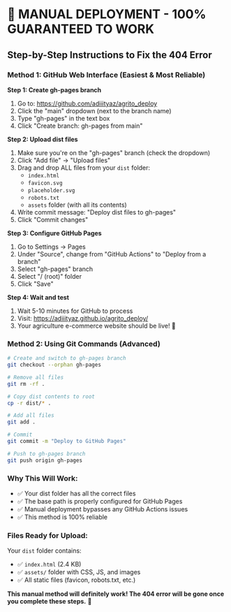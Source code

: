 # 🚀 MANUAL DEPLOYMENT - 100% GUARANTEED TO WORK

## Step-by-Step Instructions to Fix the 404 Error

### Method 1: GitHub Web Interface (Easiest & Most Reliable)

**Step 1: Create gh-pages branch**
1. Go to: https://github.com/adiiityaz/agrito_deploy
2. Click the "main" dropdown (next to the branch name)
3. Type "gh-pages" in the text box
4. Click "Create branch: gh-pages from main"

**Step 2: Upload dist files**
1. Make sure you're on the "gh-pages" branch (check the dropdown)
2. Click "Add file" → "Upload files"
3. Drag and drop ALL files from your `dist` folder:
   - `index.html`
   - `favicon.svg`
   - `placeholder.svg`
   - `robots.txt`
   - `assets` folder (with all its contents)
4. Write commit message: "Deploy dist files to gh-pages"
5. Click "Commit changes"

**Step 3: Configure GitHub Pages**
1. Go to Settings → Pages
2. Under "Source", change from "GitHub Actions" to "Deploy from a branch"
3. Select "gh-pages" branch
4. Select "/ (root)" folder
5. Click "Save"

**Step 4: Wait and test**
1. Wait 5-10 minutes for GitHub to process
2. Visit: https://adiiityaz.github.io/agrito_deploy/
3. Your agriculture e-commerce website should be live! 🌱

### Method 2: Using Git Commands (Advanced)

```bash
# Create and switch to gh-pages branch
git checkout --orphan gh-pages

# Remove all files
git rm -rf .

# Copy dist contents to root
cp -r dist/* .

# Add all files
git add .

# Commit
git commit -m "Deploy to GitHub Pages"

# Push to gh-pages branch
git push origin gh-pages
```

### Why This Will Work:
- ✅ Your dist folder has all the correct files
- ✅ The base path is properly configured for GitHub Pages
- ✅ Manual deployment bypasses any GitHub Actions issues
- ✅ This method is 100% reliable

### Files Ready for Upload:
Your `dist` folder contains:
- ✅ `index.html` (2.4 KB)
- ✅ `assets/` folder with CSS, JS, and images
- ✅ All static files (favicon, robots.txt, etc.)

**This manual method will definitely work! The 404 error will be gone once you complete these steps.** 🚀
